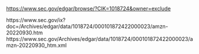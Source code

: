 
https://www.sec.gov/edgar/browse/?CIK=1018724&owner=exclude

<html | inline xbrl>
https://www.sec.gov/ix?doc=/Archives/edgar/data/1018724/000101872422000023/amzn-20220930.htm

<xml>
https://www.sec.gov/Archives/edgar/data/1018724/000101872422000023/amzn-20220930_htm.xml